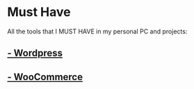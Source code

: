 # Must Have

All the tools that I MUST HAVE in my personal PC and projects:


## [**- Wordpress**](Wordpress/)


## [**- WooCommerce**](WooCommerce/)

